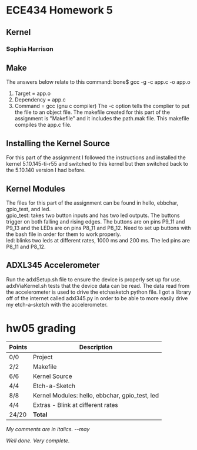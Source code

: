 # ECE434 Homework 5
## Kernel
### Sophia Harrison 

## Make
The answers below relate to this command: bone$ gcc -g -c app.c -o app.o
1. Target = app.o
2. Dependency = app.c
3. Command = gcc (gnu c compiler)
The -c option tells the complier to put the file to an object file.
The makefile created for this part of the assignment is "Makefile" and it includes the path.mak file. This makefile compiles the app.c file. 

## Installing the Kernel Source
For this part of the assignment I followed the instructions and installed the kernel 5.10.145-ti-r55 and switched to this kernel but then switched back to the 5.10.140 version I had before.

## Kernel Modules
The files for this part of the assignment can be found in hello, ebbchar, gpio_test, and led. <br>
gpio_test: takes two button inputs and has two led outputs. The buttons trigger on both falling and rising edges. The buttons are on pins P9_11 and P9_13 and the LEDs are on pins P8_11 and P8_12. Need to set up buttons with the bash file in order for them to work properly. <br>
led: blinks two leds at different rates, 1000 ms and 200 ms. The led pins are P8_11 and P8_12.

## ADXL345 Accelerometer
Run the adxlSetup.sh file to ensure the device is properly set up for use. adxlViaKernel.sh tests that the device data can be read. The data read from the accelerometer is used to drive the etchasketch python file. I got a library off of the internet called adxl345.py in order to be able to more easily drive my etch-a-sketch with the accelerometer.

# hw05 grading

| Points      | Description |
| ----------- | ----------- |
|  0/0 | Project 
|  2/2 | Makefile
|  6/6 | Kernel Source
|  4/4 | Etch-a-Sketch
|  8/8 | Kernel Modules: hello, ebbchar, gpio_test, led
|  4/4 | Extras - Blink at different rates
| 24/20 | **Total**

*My comments are in italics. --may*

*Well done.  Very complete.*